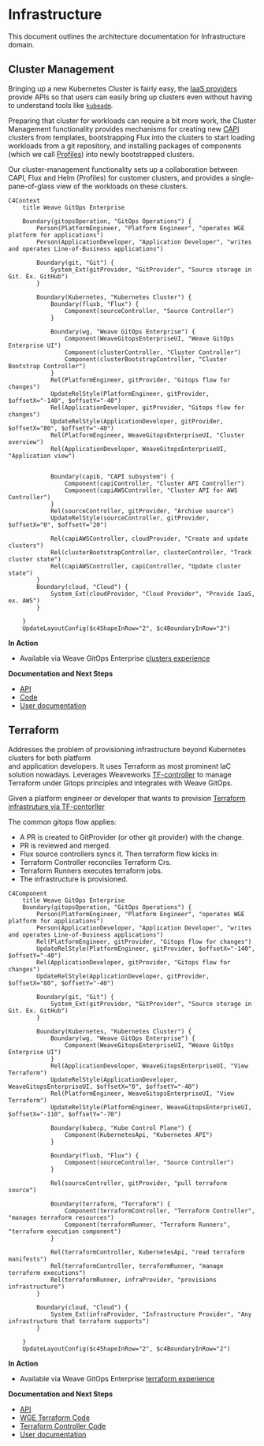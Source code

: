 # Infrastructure 
This document outlines the architecture documentation for Infrastructure domain.

## Cluster Management

Bringing up a new Kubernetes Cluster is fairly easy, the [IaaS providers](https://azure.microsoft.com/en-gb/resources/cloud-computing-dictionary/what-is-iaas/)
provide APIs so that users can easily bring up clusters even without having to understand tools like
[`kubeadm`](https://kubernetes.io/docs/setup/production-environment/tools/kubeadm/create-cluster-kubeadm/).

Preparing that cluster for workloads can require a bit more work, the Cluster Management functionality provides
mechanisms for creating new [CAPI](https://cluster-api.sigs.k8s.io/) clusters from templates,
bootstrapping Flux into the clusters to start loading workloads from a git repository,
and installing packages of components (which we call [Profiles](https://docs.gitops.weave.works/docs/cluster-management/profiles/))
into newly bootstrapped clusters.

Our cluster-management functionality sets up a collaboration between CAPI, Flux and Helm (Profiles) for customer clusters,
and provides a single-pane-of-glass view of the workloads on these clusters.

```mermaid
C4Context
    title Weave GitOps Enterprise

    Boundary(gitopsOperation, "GitOps Operations") {
        Person(PlatformEngineer, "Platform Engineer", "operates WGE platform for applications")
        Person(ApplicationDeveloper, "Application Developer", "writes and operates Line-of-Business applications")

        Boundary(git, "Git") {
            System_Ext(gitProvider, "GitProvider", "Source storage in Git. Ex. GitHub")
        }

        Boundary(Kubernetes, "Kubernetes Cluster") {
            Boundary(fluxb, "Flux") {
                Component(sourceController, "Source Controller")
            }

            Boundary(wg, "Weave GitOps Enterprise") {
                Component(WeaveGitopsEnterpriseUI, "Weave GitOps Enterprise UI")
                Component(clusterController, "Cluster Controller")
                Component(clusterBootstrapController, "Cluster Bootstrap Controller")
            }
            Rel(PlatformEngineer, gitProvider, "Gitops flow for changes")
            UpdateRelStyle(PlatformEngineer, gitProvider, $offsetX="-140", $offsetY="-40")
            Rel(ApplicationDeveloper, gitProvider, "Gitops flow for changes")
            UpdateRelStyle(ApplicationDeveloper, gitProvider, $offsetX="80", $offsetY="-40")
            Rel(PlatformEngineer, WeaveGitopsEnterpriseUI, "Cluster overview")
            Rel(ApplicationDeveloper, WeaveGitopsEnterpriseUI, "Application view")


            Boundary(capib, "CAPI subsystem") {
                Component(capiController, "Cluster API Controller")
                Component(capiAWSController, "Cluster API for AWS Controller")
            }
            Rel(sourceController, gitProvider, "Archive source")
            UpdateRelStyle(sourceController, gitProvider, $offsetX="0", $offsetY="20")

            Rel(capiAWSController, cloudProvider, "Create and update clusters")
            Rel(clusterBootstrapController, clusterController, "Track cluster state")
            Rel(capiAWSController, capiController, "Update cluster state")
        }
        Boundary(cloud, "Cloud") {
            System_Ext(cloudProvider, "Cloud Provider", "Provide IaaS, ex. AWS")
        }

    }
    UpdateLayoutConfig($c4ShapeInRow="2", $c4BoundaryInRow="3")
```

**In Action**
- Available via Weave GitOps Enterprise [clusters experience](https://demo-01.wge.dev.weave.works/clusters)

**Documentation and Next Steps**
- [API](https://github.com/weaveworks/weave-gitops-enterprise/blob/main/cmd/clusters-service/api/cluster_services.proto)
- [Code](https://github.com/weaveworks/weave-gitops-enterprise)
- [User documentation](https://docs.gitops.weave.works/docs/cluster-management/intro/)

## Terraform

Addresses the problem of provisioning infrastructure beyond Kubernetes clusters for both platform  
and application developers. It uses Terraform as most prominent IaC solution nowadays. Leverages Weaveworks [TF-controller](https://github.com/weaveworks/tf-controller) 
to manage Terraform under Gitops principles and integrates with Weave GitOps.

Given a platform engineer or developer that wants to provision 
[Terraform infrastruture via TF-contorller](https://docs.gitops.weave.works/docs/terraform/using-terraform-cr/provision-resources-and-auto-approve/)

The common gitops flow applies:
- A PR is created to GitProvider (or other git provider) with the change.
- PR is reviewed and merged.
- Flux source controllers syncs it.
Then terraform flow kicks in:
- Terraform Controller reconciles Terraform Crs.
- Terraform Runners executes terraform jobs.
- The infrastructure is provisioned. 

```mermaid
C4Component
    title Weave GitOps Enterprise
    Boundary(gitopsOperation, "GitOps Operations") {
        Person(PlatformEngineer, "Platform Engineer", "operates WGE platform for applications")
        Person(ApplicationDeveloper, "Application Developer", "writes and operates Line-of-Business applications")
        Rel(PlatformEngineer, gitProvider, "Gitops flow for changes")
        UpdateRelStyle(PlatformEngineer, gitProvider, $offsetX="-140", $offsetY="-40")
        Rel(ApplicationDeveloper, gitProvider, "Gitops flow for changes")
        UpdateRelStyle(ApplicationDeveloper, gitProvider, $offsetX="80", $offsetY="-40")

        Boundary(git, "Git") {
            System_Ext(gitProvider, "GitProvider", "Source storage in Git. Ex. GitHub")
        }

        Boundary(Kubernetes, "Kubernetes Cluster") {
            Boundary(wg, "Weave GitOps Enterprise") {
                Component(WeaveGitopsEnterpriseUI, "Weave GitOps Enterprise UI")
            }
            Rel(ApplicationDeveloper, WeaveGitopsEnterpriseUI, "View Terraform")
            UpdateRelStyle(ApplicationDeveloper, WeaveGitopsEnterpriseUI, $offsetX="0", $offsetY="-40")
            Rel(PlatformEngineer, WeaveGitopsEnterpriseUI, "View Terraform")
            UpdateRelStyle(PlatformEngineer, WeaveGitopsEnterpriseUI, $offsetX="-110", $offsetY="-70")

            Boundary(kubecp, "Kube Control Plane") {
                Component(KubernetesApi, "Kubernetes API")
            }

            Boundary(fluxb, "Flux") {
                Component(sourceController, "Source Controller")
            }

            Rel(sourceController, gitProvider, "pull terraform source")

            Boundary(terraform, "Terraform") {
                Component(terraformController, "Terraform Controller", "manages terraform resources")
                Component(terraformRunner, "Terraform Runners", "terraform execution component")
            }

            Rel(terraformController, KubernetesApi, "read terraform manifests")
            Rel(terraformController, terraformRunner, "manage terraform executions")
            Rel(terraformRunner, infraProvider, "provisions infrastructure")
        }

        Boundary(cloud, "Cloud") {
            System_Ext(infraProvider, "Infrastructure Provider", "Any infrastructure that terraform supports")
        }

    }
    UpdateLayoutConfig($c4ShapeInRow="2", $c4BoundaryInRow="2")
```

**In Action**
- Available via Weave GitOps Enterprise [terraform experience](https://demo-01.wge.dev.weave.works/terraform)

**Documentation and Next Steps**
- [API](https://github.com/weaveworks/weave-gitops-enterprise/tree/main/api/terraform)
- [WGE Terraform Code](https://github.com/weaveworks/weave-gitops-enterprise/tree/main/pkg/terraform)
- [Terraform Controller Code](https://github.com/weaveworks/tf-controller)
- [User documentation](https://docs.gitops.weave.works/docs/terraform/overview/)